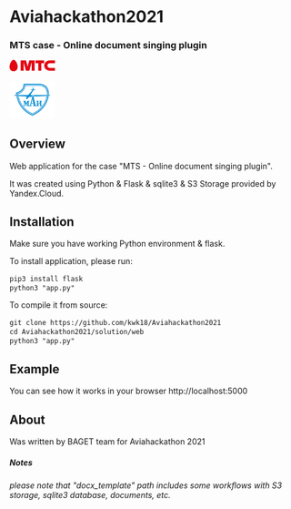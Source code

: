 # Aviahackathon2021
### MTS case - Online document singing plugin


<p align="left">
  <img src="./img/l.png" width="80">
</p>

<p align="left">
  <img src="./img/m.png" width="80">
</p>

## Overview

Web application for the case "MTS - Online document singing plugin".

It was created using Python & Flask & sqlite3 & S3 Storage provided by Yandex.Cloud.

## Installation

Make sure you have working Python environment & flask. 

To install application, please run:

    pip3 install flask
    python3 "app.py"

To compile it from source:

    git clone https://github.com/kwk18/Aviahackathon2021
    cd Aviahackathon2021/solution/web
    python3 "app.py"

## Example
    
You can see how it works in your browser http://localhost:5000 


## About

Was written by BAGET team for Aviahackathon 2021

##### Notes 
###### please note that "docx_template" path includes some workflows with S3 storage, sqlite3 database, documents, etc.

